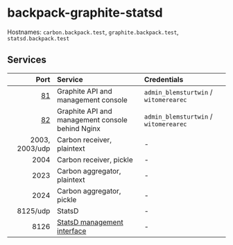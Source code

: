 # backpack-graphite-statsd

Hostnames: `carbon.backpack.test`, `graphite.backpack.test`, `statsd.backpack.test`

## Services

| Port | Service | Credentials
| ---: | :------ | :----------
| [81](http://graphite.backpack.test:81) | Graphite API and management console | `admin_blemsturtwin` / `witomerearec`
| [82](http://graphite.backpack.test:82) | Graphite API and management console behind Nginx | `admin_blemsturtwin` / `witomerearec`
| 2003, 2003/udp | Carbon receiver, plaintext | -
| 2004 | Carbon receiver, pickle | -
| 2023 | Carbon aggregator, plaintext | -
| 2024 | Carbon aggregator, pickle | -
| 8125/udp | StatsD | -
| 8126 | [StatsD management interface](https://github.com/statsd/statsd/blob/master/docs/admin_interface.md) | -
